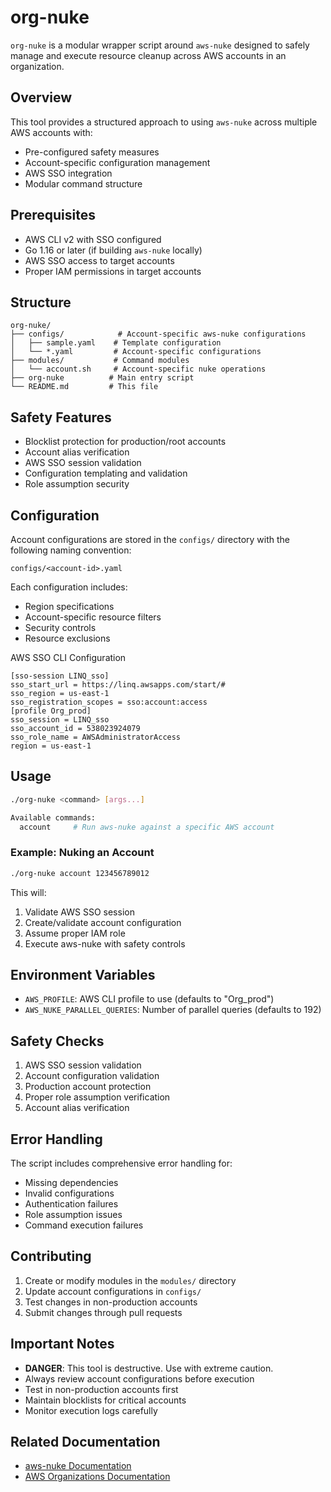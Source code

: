 # org-nuke

`org-nuke` is a modular wrapper script around `aws-nuke` designed to safely manage and execute resource cleanup across AWS accounts in an organization.

## Overview

This tool provides a structured approach to using `aws-nuke` across multiple AWS accounts with:

- Pre-configured safety measures
- Account-specific configuration management
- AWS SSO integration
- Modular command structure

## Prerequisites

- AWS CLI v2 with SSO configured
- Go 1.16 or later (if building `aws-nuke` locally)
- AWS SSO access to target accounts
- Proper IAM permissions in target accounts

## Structure

```text
org-nuke/
├── configs/            # Account-specific aws-nuke configurations
│   ├── sample.yaml    # Template configuration
│   └── *.yaml         # Account-specific configurations
├── modules/           # Command modules
│   └── account.sh     # Account-specific nuke operations
├── org-nuke          # Main entry script
└── README.md         # This file
```

## Safety Features

- Blocklist protection for production/root accounts
- Account alias verification
- AWS SSO session validation
- Configuration templating and validation
- Role assumption security

## Configuration

Account configurations are stored in the `configs/` directory with the following naming convention:

```text
configs/<account-id>.yaml
```

Each configuration includes:

- Region specifications
- Account-specific resource filters
- Security controls
- Resource exclusions

AWS SSO CLI Configuration

```text
[sso-session LINQ_sso]
sso_start_url = https://linq.awsapps.com/start/#
sso_region = us-east-1
sso_registration_scopes = sso:account:access
[profile Org_prod]
sso_session = LINQ_sso
sso_account_id = 538023924079
sso_role_name = AWSAdministratorAccess
region = us-east-1
```

## Usage

```bash
./org-nuke <command> [args...]

Available commands:
  account     # Run aws-nuke against a specific AWS account
```

### Example: Nuking an Account

```bash
./org-nuke account 123456789012
```

This will:

1. Validate AWS SSO session
2. Create/validate account configuration
3. Assume proper IAM role
4. Execute aws-nuke with safety controls

## Environment Variables

- `AWS_PROFILE`: AWS CLI profile to use (defaults to "Org_prod")
- `AWS_NUKE_PARALLEL_QUERIES`: Number of parallel queries (defaults to 192)

## Safety Checks

1. AWS SSO session validation
2. Account configuration validation
3. Production account protection
4. Proper role assumption verification
5. Account alias verification

## Error Handling

The script includes comprehensive error handling for:

- Missing dependencies
- Invalid configurations
- Authentication failures
- Role assumption issues
- Command execution failures

## Contributing

1. Create or modify modules in the `modules/` directory
2. Update account configurations in `configs/`
3. Test changes in non-production accounts
4. Submit changes through pull requests

## Important Notes

- **DANGER**: This tool is destructive. Use with extreme caution.
- Always review account configurations before execution
- Test in non-production accounts first
- Maintain blocklists for critical accounts
- Monitor execution logs carefully

## Related Documentation

- [aws-nuke Documentation](https://github.com/ekristen/aws-nuke)
- [AWS Organizations Documentation](https://docs.aws.amazon.com/organizations/)
